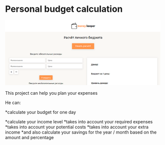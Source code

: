 # Personal budget calculation 

![Photo](img/screen.png)

This project can help you plan your expenses

He can:

*calculate your budget for one day

*calculate your income level
*takes into account your required expenses
*takes into account your potential costs
*takes into account your extra income
*and also calculate your savings for the year / month based on the amount and percentage
